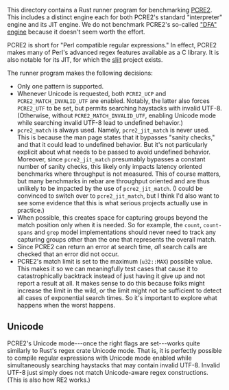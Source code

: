 This directory contains a Rust runner program for benchmarking
[PCRE2][pcre2-github]. This includes a distinct engine each for both PCRE2's
standard "interpreter" engine and its JIT engine. We do not benchmark PCRE2's
so-called ["DFA" engine][pcre2-dfa] because it doesn't seem worth the effort.

PCRE2 is short for "Perl compatible regular expressions." In effect, PCRE2
makes many of Perl's advanced regex features available as a C library. It is
also notable for its JIT, for which the [sljit] project exists.

The runner program makes the following decisions:

* Only one pattern is supported.
* Whenever Unicode is requested, both `PCRE2_UCP` and `PCRE2_MATCH_INVALID_UTF`
are enabled. Notably, the latter also forces `PCRE2_UTF` to be set, but
permits searching haystacks with invalid UTF-8. (Otherwise, without
`PCRE2_MATCH_INVALID_UTF`, enabling Unicode mode while searching invalid UTF-8
lead to undefined behavior.)
* `pcre2_match` is always used. Namely, `pcre2_jit_match` is never used.
This is because the man page states that it bypasses "sanity checks," and
that it could lead to undefined behavior. But it's not particularly explicit
about what needs to be passed to avoid undefined behavior. Moreover, since
`pcre2_jit_match` presumably bypasses a constant number of sanity checks,
this likely only impacts latency oriented benchmarks where throughput is not
measured. This of course matters, but many benchmarks in rebar are throughput
oriented and are thus unlikely to be impacted by the use of `pcre2_jit_match`.
(I could be convinced to switch over to `pcre2_jit_match`, but I think I'd also
want to see some evidence that this is what serious projects actually use in
practice.)
* When possible, this creates space for capturing groups beyond the match
position only when it is needed. So for example, the `count`, `count-spans`
and `grep` model implementations should never need to track any capturing
groups other than the one that represents the overall match.
* Since PCRE2 can return an error at search time, _all_ search calls are
checked that an error did not occur.
* PCRE2's match limit is set to the maximum (`u32::MAX`) possible value. This
makes it so we can meaningfully test cases that cause it to catastrophically
backtrack instead of just having it give up and not report a result at all. It
makes sense to do this because folks might increase the limit in the wild, or
the limit might not be sufficient to detect all cases of exponential search
times. So it's important to explore what happens when the worst happens.

## Unicode

PCRE2's Unicode mode---once the right flags are set---works quite similarly to
Rust's regex crate Unicode mode. That is, it is perfectly possible to compile
regular expressions with Unicode mode enabled while simultaneously searching
haystacks that may contain invalid UTF-8. Invalid UTF-8 just simply does not
match Unicode-aware regex constructions. (This is also how RE2 works.)

[pcre2-github]: https://github.com/PCRE2Project/pcre2
[pcre2-dfa]: https://pcre2project.github.io/pcre2/doc/html/pcre2matching.html#SEC4
[sljit]: https://github.com/zherczeg/sljit
